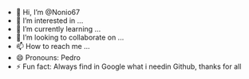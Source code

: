 - 👋 Hi, I’m @Nonio67
- 👀 I’m interested in ...
- 🌱 I’m currently learning ...
- 💞️ I’m looking to collaborate on ...
- 📫 How to reach me ...
- 😄 Pronouns: Pedro
- ⚡ Fun fact: Always find in Google what i needin Github, thanks for all

<!---
Nonio67/Nonio67 is a ✨ special ✨ repository because its `README.md` (this file) appears on your GitHub profile.
You can click the Preview link to take a look at your changes.
--->
